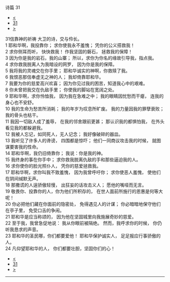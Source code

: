 ﻿





 诗篇 31




* [<](bible/PSA030.md)
* [31](bible/PSA.md)
* [>](bible/PSA032.md)



 
31信靠神的祈祷 大卫的诗，交与伶长。  
1 耶和华啊，我投靠你； 求你使我永不羞愧； 凭你的公义搭救我！  
2 求你侧耳而听， 快快救我！ 作我坚固的磐石， 拯救我的保障！     
3 因为你是我的岩石，我的山寨； 所以，求你为你名的缘故引导我，指点我。  
4 求你救我脱离人为我暗设的网罗， 因为你是我的保障。  
5 我将我的灵魂交在你手里； 耶和华诚实的神啊，你救赎了我。     
6 我恨恶那信奉虚无之神的人； 我却倚靠耶和华。  
7 我要为你的慈爱高兴欢喜； 因为你见过我的困苦，知道我心中的艰难。  
8 你未曾把我交在仇敌手里； 你使我的脚站在宽阔之处。     
9 耶和华啊，求你怜恤我， 因为我在急难之中； 我的眼睛因忧愁而干瘪， 连我的身心也不安舒。  
10 我的生命为愁苦所消耗； 我的年岁为叹息所旷废。 我的力量因我的罪孽衰败； 我的骨头也枯干。     
11 我因一切敌人成了羞辱， 在我的邻舍跟前更甚； 那认识我的都惧怕我， 在外头看见我的都躲避我。  
12 我被人忘记，如同死人，无人记念； 我好像破碎的器皿。  
13 我听见了许多人的谗谤， 四围都是惊吓； 他们一同商议攻击我的时候， 就图谋要害我的性命。     
14 耶和华啊，我仍旧倚靠你； 我说：你是我的神。  
15 我终身的事在你手中； 求你救我脱离仇敌的手和那些逼迫我的人。  
16 求你使你的脸光照仆人， 凭你的慈爱拯救我。  
17 耶和华啊，求你叫我不致羞愧， 因为我曾呼吁你； 求你使恶人羞愧， 使他们在阴间缄默无声。  
18 那撒谎的人逞骄傲轻慢， 出狂妄的话攻击义人； 愿他的嘴哑而无言。     
19 敬畏你、投靠你的人，你为他们所积存的， 在世人面前所施行的恩惠是何等大呢！  
20 你必把他们藏在你面前的隐密处， 免得遇见人的计谋； 你必暗暗地保守他们在亭子里， 免受口舌的争闹。     
21 耶和华是应当称颂的， 因为他在坚固城里向我施展奇妙的慈爱。  
22 至于我，我曾急促地说： 我从你眼前被隔绝。 然而，我呼求你的时候， 你仍听我恳求的声音。     
23 耶和华的圣民哪，你们都要爱他！ 耶和华保护诚实人， 足足报应行事骄傲的人。  
24 凡仰望耶和华的人， 你们都要壮胆，坚固你们的心！ 
* [<](bible/PSA030.md)
* [31](bible/PSA.md)
* [>](bible/PSA032.md)





---









